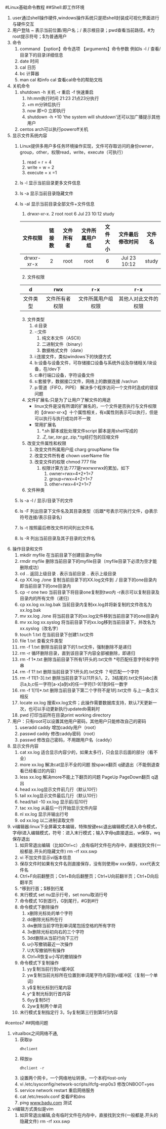 #Linux基础命令教程
##Shell:即工作环境
1. user通过shell操作硬件,windows操作系统只是把shell封装成可视化界面进行与硬件交互
2. 用户登陆 ~ 表示当前位置/用户名；/ 表示根目录；pwd查看当前路径。#为root提示符号；$为普通用户
2. 命令
    1. command 【option】命令选项 【arguments】命令参数  例如ls -l / 查看/目录下的目录详细信息
    2. date 时间
    3. cal 日历
    4. bc 计算器
    5. man cal 和info cal 查看cal命令的帮助文档
3. 关机命令
    1. shutdown -h 关机 -r 重启 -f 快速重启
        1. hh:mm执行时间 21:23 21点23分执行
        2. +m  m分钟后执行
        3. now 即+0 立即执行
        4. shutdown -h +10 'the system will shutdown'还可以加广播提示其他用户
    2. centos arch可以执行poweroff关机
4. 显示文件系统内容
    1. Linux提供多用户多任务环境操作实现，文件可存取访问的身份owner，group，other，权限read，write，execute（可执行）
       1. read = r = 4
       2. write = w = 2
       3. execute = x =1
       
    1. ls -l 显示当前目录更多文件信息
    2. ls -a 显示当前目录隐藏文件
    3. ls -al 显示当前目录全部文件+文件信息
       1. drwxr-xr-x.  2 root root     6 Jul 23 10:12 study
    
       |文件权限|链接数|文件所有者|文件所属用户组|文件大小|文件最后修改时间|文件名|
       |:---:|:---:|:---:|:---:|:---:|:---:|:---:|
       |drwxr-xr-x|2|root|root|6|Jul 23 10:12|study|
       2. 文件权限
       
       |d|rwx|r-x|r-x|
       |:---:|:---:|:---:|:---:|
       |文件类型|文件所有者权限|文件所属用户组权限|其他人对此文件的权限|
       3. 文件类型
          1. d:目录
          2. -:文件
             1. 纯文本文件（ASCII）
             2. 二进制文件（binary）
             3. 数据格式文件（date）
          3. i:连接文件，类似windows下的快捷方式
          4. b:设备与设备文件，可存储接口设备与系统外设及存储相关/块设备，在/dev下
          5. c:串行端口设备，字符设备文件
          6. s:套接字，数据接口文件，网络上的数据连接 /var/run
          7. p:管道（FIFO，PIPE） 解决多个程序访问一个文件时造成的错误问题
       3. 文件扩展名:只是为了让用户了解文件的用途
          - linux文件是没有所谓的扩展名的，一个文件是否执行与文件权限的【drwxr-xr-x】十个属性相关，有x属性则表示可以执行，但是可以执行与执行成功并不一致
          - 常用扩展名
             1. *.sh 脚本或批处理文件script 脚本是用shell写成的
             2. *.Z,*.tar,*.tar.gz,*.zip,*.tg经打包的压缩文件
       4. 改变文件属性和权限
          1. 改变文件所属用户组 charg groupName file
          2. 改变文件所有者 chown userName file
          3. 改变文件的权限 chmod 777 file
             1. 权限计算方法:777是rwxrwxrwx的累加，如下
                1. owner=rwx=4+2+1=7
                2. group=rwx=4+2+1=7
                3. other=rwx=4+2+1=7
       5. 文件种类
          
    4. ls -a -l /  显示/目录下的文件
    5. ls -F 列出目录下文件名及其目录类型（后跟*号表示可执行文件，@表示符号连接/表示目录名）
    6. ls -t 按照最后修改文件时间列出文件名
    7. ls -R 列出当前目录及其子目录的文件名
5. 操作目录和文件
    1. mkdir myfile 在当前目录下创建目录myfile
    2. rmdir myfile 删除当前目录下的myfile目录（myfile目录下必须为空才能删除成功）
    3. cd .. 返回上级目录   . 表示当前目录 .. 表示上级目录
    4. cp XX.log ./one 复制当前目录下的XX.log文件到 ./ 目录下的one目录内 即当前目录下的one目录内
    5. cp -r one two 当前目录下将目录one复制到two内 -r表示可以复制目录及目录内的所有文件（递归）
    6. cp xx.log xx.log.bak 当前目录内复制xx.log并将新复制的文件改名为xx.log.bak
    7. mv xx.log ./one 将当前目录下的xx.log文件移到当前目录下的one目录内
    7. mv xx.log xx.syslog 将当前目录下的xx.log移到当前目录下，并改名为xx.syslog（改名字）
    7. touch 1.txt 在当前目录下创建1.txt文件
    7. file 1.txt 查看文件类型
    7. rm -f 1.txt 删除当前目录下的1.txt文件，强制删除不是递归
    7. rm -r 循环删除目录，直到该目录下内容全部被删除，即递归
    7. rm -f 1*.txt 删除当前目录下所有1开头的.txt文件 *号匹配任意字符和字符串
    7. rm -f 1?.txt 删除当前目录下1开头的.txt文件 ？号匹配一个字符
    7. rm -f 11[1-3].txt 删除当前目录下以11开头1，2，3结尾的.txt文件[abc]表示a,b,c任一字符[a-x]a到x的任一字符[1-9]1到9任一数字
    7. rm -f 1[!1]*.txt 删除当前目录下第二个字符不是1的.txt文件 与上一条含义相反
    7. locate xx.log 搜索xx.log文件；此操作需要数据库支持，默认7天更新一次，也可以手动更新执行updatedb需耗时
    7. pwd 打印当前所在目录print working directory
6. 用户：只有root可以设置其他用户密码，其他用户只能修改自己的密码
    1. useradd caddy  增加caddy用户（root）
    2. passwd caddy 修改caddy密码（root）
    1. passwd 修改自己密码，不用跟用户名（caddy）
7. 显示文件内容
    1. cat xx.log 适合显示内容少的，如果太多行，只会显示后面的部分（看不全）
    2. more xx.log 解决cat显示不全的问题   按space翻页 q键退出（不能倒退查看已经看过的内容）
    3. less xx.log 解决more不能上下翻页的问题  PageUp PageDown翻页 q退出
    4. head xx.log显示文件前几行（默认10行）
    5. tail xx.log显示文件最后几行（默认10行）
    6. head/tail -10 xx.log 显示前/后10行
    7. tac xx.log 从最后一行开始显示文件内容
    8. nl xx.log 显示并输出行号
    9. od xx.log 以二进制读取文件
8. vi编辑器:linux下全屏幕文本编辑，特殊按键esc退出编辑模式进入命令模式，字母I进入编辑模式，符号：进入末行模式；输入字母q直接退出，w保存，wq保存退出
    1. 如异常退出编辑（比如Ctrl+c）,会有临时文件在内存中，直接找到文件(一般都是.开头的隐藏文件) rm -rf xxx.swp
    1. vi 不加文件显示vi版本信息
    2. 保存文件时如果有文件名则直接保存，没有则使用w xxx保存，xxx代表文件名
    3. Ctrl+F向前翻整页；Ctrl+B向后翻整页；Ctrl+U向前翻半页；Ctrl+D向后翻半页
    4. ^移到行首；$移到行尾
    5. 末行模式 set nu显示行号，set nonu取消行号
    6. 命令模式 1G到首行，G到尾行，#G到#行
    7. 命令模式下删除操作
        1. x删除光标处的单个字符
        2. dd删除光标所在行
        3. dw删除当前字符到单词尾包括空格的所有字符
        4. 3x删除光标初向右的三个字符
        4. 3dd删除从当前行向下三行
        5. u小写撤销最近一次操作
        5. U大写撤销所有操作
        6. Ctrl+R恢复u小写的撤销操作
    8. 命令模式下复制操作
        1. yy复制当前行到vi缓冲区
        1. yw复制当前光标所在位置到单词尾字符内容到vi缓冲区（复制一个单词）
        1. y$复制光标到行尾内容
        1. y^复制光标到行首内容
        1. 6yy复制5行
        1. 2yw复制两个单词
    9. 末行模式复制指定行 3，5y复制第三行到第5行内容



#centos7
##网络问题
1. vitualbox之间网络不通,
    1. 获取ip
        ```
        dhclient 
    2. 释放ip
        ```
        dhclient -r
    1. 设置两个网卡，一个网络地址转换，一个本机Host-only
    2. vi /etc/sysconfig/network-scripts/ifcfg-enp0s3 修改ONBOOT=yes
    3. service network restart 重启网络服务
    4. cat /etc/resolv.conf 查看IP和dns
    5. ping www.badu.com 测试
2. vi编辑方式类似是vim
    1. 如异常退出编辑,会有临时文件在内存中，直接找到文件(一般都是.开头的隐藏文件) rm -rf xxx.swp

    


